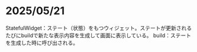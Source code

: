# 2025/05/21  
StatefulWidget：ステート（状態）をもつウィジェット。ステートが更新されるたびにbuildで新たな表示内容を生成して画面に表示している。
build：ステートを生成した時に呼び出される。
